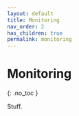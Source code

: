 ```yaml
---
layout: default
title: Monitoring
nav_order: 2
has_children: true
permalink: monitoring
---
```


# Monitoring
{: .no_toc }

Stuff.
